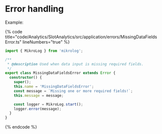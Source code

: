 # Error handling

Example:

{% code title="code/Analytics/SlotAnalytics/src/application/errors/MissingDataFieldsError.ts" lineNumbers="true" %}
```typescript
import { MikroLog } from 'mikrolog';

/**
 * @description Used when data input is missing required fields.
 */
export class MissingDataFieldsError extends Error {
  constructor() {
    super();
    this.name = 'MissingDataFieldsError';
    const message = `Missing one or more required fields!`;
    this.message = message;

    const logger = MikroLog.start();
    logger.error(message);
  }
}
```
{% endcode %}

